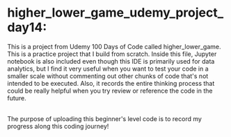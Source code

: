 # higher_lower_game_udemy_project_day14:
This is a project from Udemy 100 Days of Code called higher_lower_game. This is a practice project that I build from scratch. Inside this file, Jupyter notebook is also included even though this IDE is primarily used for data analytics, but I find it very useful when you want to test your code in a smaller scale without commenting out other chunks of code that's not intended to be executed. Also, it records the entire thinking process that could be really helpful when you try review or reference the code in the future.<br><br>

The purpose of uploading this beginner's level code is to record my progress along this coding journey!
